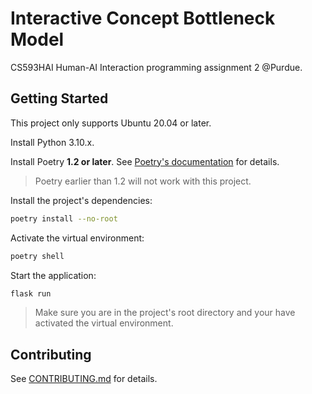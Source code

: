 # Interactive Concept Bottleneck Model

CS593HAI Human-AI Interaction programming assignment 2 @Purdue.

## Getting Started

This project only supports Ubuntu 20.04 or later.

Install Python 3.10.x.

Install Poetry **1.2 or later**. See
[Poetry's documentation](https://python-poetry.org/docs/) for details.

> Poetry earlier than 1.2 will not work with this project.

Install the project's dependencies:

```sh
poetry install --no-root
```

Activate the virtual environment:

```sh
poetry shell
```

Start the application:

```sh
flask run
```

> Make sure you are in the project's root directory and your have activated the
> virtual environment.

## Contributing

See [CONTRIBUTING.md](CONTRIBUTING.md) for details.
